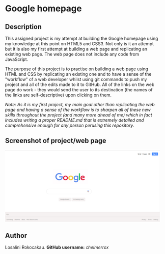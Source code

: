# Google homepage

## Description

This assigned project is my attempt at building the Google homepage using my knowledge at this point on HTML5 and CSS3. Not only is it an attempt but it is also my first attempt at building a web page and replicating an existing web page. The web page does not include any code from JavaScript. 

The purpose of this project is to practise on building a web page using HTML and CSS by replicating an existing one and to have a sense of the "workflow" of a web developer whilst using git commands to push my project and all of the edits made to it to GitHub. All of the links on the web page do work - they would send the user to its destination (the names of the links are self-descriptive) upon clicking on them. 

*Note: As it is my first project, my main goal other than replicating the web page and having a sense of the workflow is to sharpen all of these new skills throughout the project (and many more ahead of me) which in fact includes  writing a proper README.md that is extremely detailed and comprehensive enough for any person perusing this repository.*

## Screenshot of project/web page

![My Google homepage](images/mygooglehomepage-2.png)

## Author

Losalini Rokocakau.
**GitHub username:** *chelmerrox*